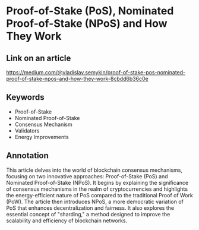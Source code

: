 # Proof-of-Stake (PoS), Nominated Proof-of-Stake (NPoS) and How They Work

## Link on an article

https://medium.com/@vladislav.semykin/proof-of-stake-pos-nominated-proof-of-stake-npos-and-how-they-work-8cbdd6b36c0e

## Keywords

- Proof-of-Stake
- Nominated Proof-of-Stake
- Consensus Mechanism
- Validators
- Energy Improvements

## Annotation

This article delves into the world of blockchain consensus mechanisms, focusing on two innovative approaches: Proof-of-Stake (PoS) and Nominated Proof-of-Stake (NPoS). It begins by explaining the significance of consensus mechanisms in the realm of cryptocurrencies and highlights the energy-efficient nature of PoS compared to the traditional Proof of Work (PoW). The article then introduces NPoS, a more democratic variation of PoS that enhances decentralization and fairness. It also explores the essential concept of "sharding," a method designed to improve the scalability and efficiency of blockchain networks.
